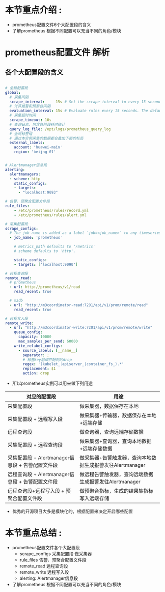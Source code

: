 # 本节重点介绍 : 
- prometheus配置文件6个大配置段的含义 
- 了解prometheus 根据不同配置可以充当不同的角色/模块


# prometheus配置文件 解析

## 各个大配置段的含义 

```yaml

# 全局配置段
global:
  # 采集间隔 
  scrape_interval:     15s # Set the scrape interval to every 15 seconds. Default is every 1 minute.
  # 计算报警和预聚合间隔
  evaluation_interval: 15s # Evaluate rules every 15 seconds. The default is every 1 minute.
  # 采集超时时间
  scrape_timeout: 10s 
  # 查询日志，包含各阶段耗时统计
  query_log_file: /opt/logs/prometheus_query_log
  # 全局标签组
  # 通过本实例采集的数据都会叠加下面的标签
  external_labels:
    account: 'huawei-main'
    region: 'beijng-01'


# Alertmanager信息段
alerting:
  alertmanagers:
  - scheme: http
    static_configs:
    - targets:
      - "localhost:9093"

# 告警、预聚合配置文件段
rule_files:
    - /etc/prometheus/rules/record.yml
    - /etc/prometheus/rules/alert.yml

# 采集配置段
scrape_configs:
  # The job name is added as a label `job=<job_name>` to any timeseries scraped from this config.
  - job_name: 'prometheus'

    # metrics_path defaults to '/metrics'
    # scheme defaults to 'http'.

    static_configs:
    - targets: ['localhost:9090']

# 远程查询段
remote_read:
  # prometheus 
  - url: http://prometheus/v1/read
    read_recent: true

  # m3db 
  - url: "http://m3coordinator-read:7201/api/v1/prom/remote/read"
    read_recent: true

# 远程写入段
remote_write:
  - url: "http://m3coordinator-write:7201/api/v1/prom/remote/write"
    queue_config:
      capacity: 10000
      max_samples_per_send: 60000
    write_relabel_configs:
      - source_labels: [__name__]
        separator: ;
        # 标签key前缀匹配到的drop
        regex: '(kubelet_|apiserver_|container_fs_).*'
        replacement: $1
        action: drop
```

- 所以prometheus实例可以用来做下列用途

|  对应的配置段   | 用途|
|  ----  | ----  | 
| 采集配置段	| 做采集器，数据保存在本地|
| 采集配置段 + 远程写入段| 做采集器+传输器，数据保存在本地+远端存储|
| 远程查询段| 做查询器，查询远端存储数据|
| 采集配置段 + 远程查询段| 做采集器+查询器，查询本地数据+远端存储数据 |
| 采集配置段 + Alertmanager信息段 + 告警配置文件段 | 做采集器+告警触发器，查询本地数据生成报警发往Alertmanager |
| 远程查询段 + Alertmanager信息段 + 告警配置文件段 | 做远程告警触发器，查询远端数据生成报警发往Alertmanager |
| 远程查询段+远程写入段  + 预聚合配置文件段 | 做预聚合指标，生成的结果集指标写入远端存储 |

- 优秀的开源项目大多是模块化的，根据配置来决定开启哪些配置



# 本节重点总结 : 
- prometheus配置文件各个大配置段
    - scrape_configs 采集配置段 做采集器
    - rule_files 告警、预聚合配置文件段
    - remote_read 远程查询段
    - remote_write 远程写入段
    - alerting: Alertmanager信息段
- 了解prometheus 根据不同配置可以充当不同的角色/模块

